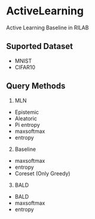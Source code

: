 # ActiveLearning

Active Learning Baseline in RILAB


## Suported Dataset
- MNIST
- CIFAR10

## Query Methods
1. MLN 
- Epistemic
- Aleatoric
- Pi entropy
- maxsoftmax
- entropy

2. Baseline
- maxsoftmax
- entropy
- Coreset (Only Greedy)

3. BALD
- BALD
- maxsoftmax
- entropy
